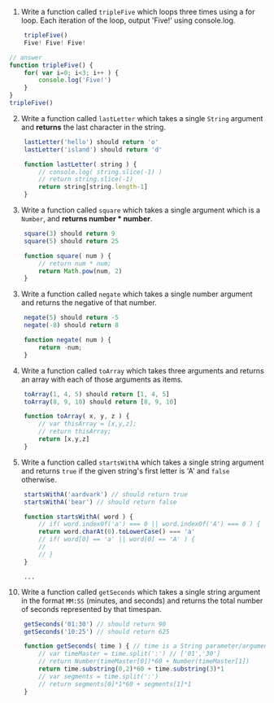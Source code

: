 1. Write a function called `tripleFive` which loops three times using a for loop. Each iteration of the loop, output 'Five!' using console.log.

```javascript
    tripleFive()
    Five! Five! Five!
```

```javascript
// answer
function tripleFive() {
    for( var i=0; i<3; i++ ) {
        console.log('Five!')
    }
}
tripleFive()
```

2. Write a function called `lastLetter` which takes a single `String` argument and **returns** the last character in the string.

```javascript
    lastLetter('hello') should return 'o'
    lastLetter('island') should return 'd'
```

```javascript
    function lastLetter( string ) {
        // console.log( string.slice(-1) )
        // return string.slice(-1)
        return string[string.length-1]
    }
```

3. Write a function called `square` which takes a single argument which is a `Number`, and **returns number * number**.

```javascript
    square(3) should return 9
    square(5) should return 25
```

```javascript
    function square( num ) {
        // return num * num;
        return Math.pow(num, 2)
    }
```

3. Write a function called `negate` which takes a single number argument and returns the negative of that number.

```javascript
    negate(5) should return -5
    negate(-8) should return 8
```

```javascript
    function negate( num ) {
        return -num;
    }
```

4. Write a function called `toArray` which takes three arguments and returns an array with each of those arguments as items.

```javascript
    toArray(1, 4, 5) should return [1, 4, 5]
    toArray(8, 9, 10) should return [8, 9, 10]
```

```javascript
    function toArray( x, y, z ) {
        // var thisArray = [x,y,z];
        // return thisArray;
        return [x,y,z]
    }
```

5. Write a function called `startsWithA` which takes a single string argument and returns `true` if the given string's first letter is 'A' and `false` otherwise.

```javascript
    startsWithA('aardvark') // should return true
    startsWithA('bear') // should return false
```

```javascript
    function startsWithA( word ) {
        // if( word.indexOf('a') === 0 || word.indexOf('A') === 0 ) {
        return word.charAt(0).toLowerCase() === 'a'
        // if( word[0] == 'a' || word[0] == 'A' ) {
        //
        // }
    }
```

```
    ...
```

10. Write a function called `getSeconds` which takes a single string argument in the format `MM:SS` (minutes, and seconds) and returns the total number of seconds represented by that timespan.

```javascript
    getSeconds('01:30') // should return 90
    getSeconds('10:25') // should return 625
```

```javascript
    function getSeconds( time ) { // time is a String parameter/argument
        // var timeMaster = time.split(':') // ['01','30']
        // return Number(timeMaster[0])*60 + Number(timeMaster[1])
        return time.substring(0,2)*60 + time.substring(3)*1
        // var segments = time.split(':')
        // return segments[0]*1*60 + segments[1]*1
    }
```
